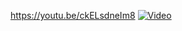 https://youtu.be/ckELsdneIm8
[![Video](http://img.youtube.com/vi/ckELsdneIm8/0.jpg)](https://youtu.be/ckELsdneIm8) 

